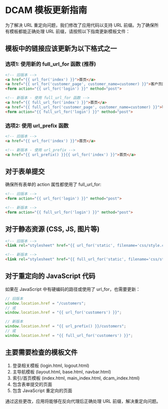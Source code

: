 # DCAM 模板更新指南

为了解决 URL 重定向问题，我们修改了应用代码以支持 URL 前缀。为了确保所有模板都能正确处理 URL 前缀，请按照以下指南更新模板文件：

## 模板中的链接应该更新为以下格式之一

### 选项1: 使用新的 full_url_for 函数 (推荐)

```html
<!-- 旧版本 -->
<a href="{{ url_for('index') }}">首页</a>
<a href="{{ url_for('customer_page', customer_name=customer) }}">客户页面</a>
<form action="{{ url_for('login') }}" method="post">

<!-- 新版本 - 使用 full_url_for 函数 -->
<a href="{{ full_url_for('index') }}">首页</a>
<a href="{{ full_url_for('customer_page', customer_name=customer) }}">客户页面</a>
<form action="{{ full_url_for('login') }}" method="post">
```

### 选项2: 使用 url_prefix 函数

```html
<!-- 旧版本 -->
<a href="{{ url_for('index') }}">首页</a>

<!-- 新版本 - 使用 url_prefix -->
<a href="{{ url_prefix() }}{{ url_for('index') }}">首页</a>
```

## 对于表单提交

确保所有表单的 action 属性都使用了 full_url_for:

```html
<!-- 旧版本 -->
<form action="{{ url_for('login') }}" method="post">

<!-- 新版本 -->
<form action="{{ full_url_for('login') }}" method="post">
```

## 对于静态资源 (CSS, JS, 图片等)

```html
<!-- 旧版本 -->
<link rel="stylesheet" href="{{ url_for('static', filename='css/style.css') }}">

<!-- 新版本 -->
<link rel="stylesheet" href="{{ full_url_for('static', filename='css/style.css') }}">
```

## 对于重定向的 JavaScript 代码

如果在 JavaScript 中有硬编码的路径或使用了 url_for，也需要更新：

```javascript
// 旧版本
window.location.href = "/customers";
// 或
window.location.href = "{{ url_for('customers') }}";

// 新版本
window.location.href = "{{ url_prefix() }}/customers";
// 或
window.location.href = "{{ full_url_for('customers') }}";
```

## 主要需要检查的模板文件

1. 登录相关模板 (login.html, logout.html)
2. 主导航模板 (layout.html, base.html, navbar.html)
3. 索引/首页模板 (index.html, main_index.html, dcam_index.html)
4. 包含表单提交的页面
5. 包含 JavaScript 重定向的页面

通过这些更改，应用将能够在反向代理后正确处理 URL 前缀，解决重定向问题。